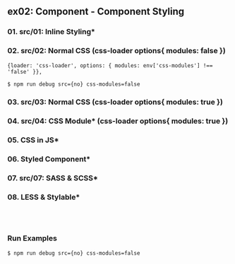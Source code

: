 ## ex02: Component - Component Styling

### 01. src/01: Inline Styling*
### 02. src/02: Normal CSS (css-loader options{ modules: false })
```
{loader: 'css-loader', options: { modules: env['css-modules'] !== 'false' }},
```
```bash
$ npm run debug src={no} css-modules=false
```
### 03. src/03: Normal CSS (css-loader options{ modules: true })
### 04. src/04: CSS Module* (css-loader options{ modules: true })
### 05. CSS in JS*
### 06. Styled Component*
### 07. src/07: SASS & SCSS*
### 08. LESS & Stylable*

<br/><br/>

### Run Examples

```bash
$ npm run debug src={no} css-modules=false
```
